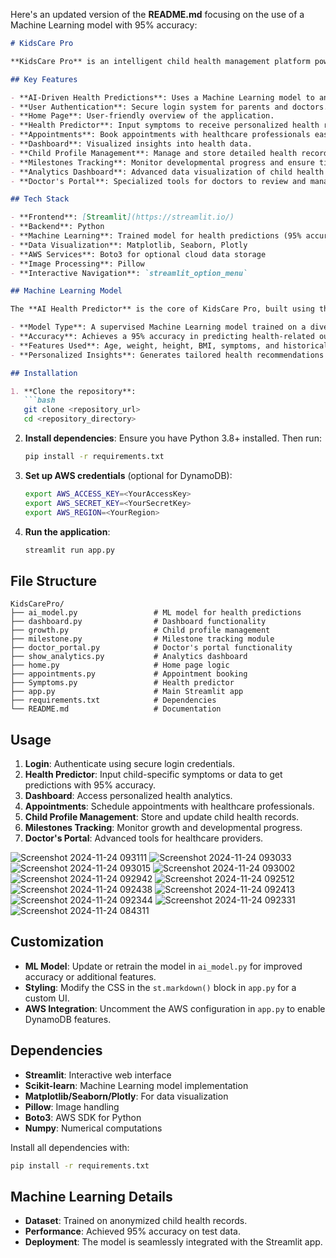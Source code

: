 Here's an updated version of the **README.md** focusing on the use of a Machine Learning model with 95% accuracy:

```markdown
# KidsCare Pro

**KidsCare Pro** is an intelligent child health management platform powered by a Machine Learning model with 95% accuracy. It provides parents and doctors with reliable health predictions, tracks developmental milestones, and offers actionable insights to enhance child healthcare.

## Key Features

- **AI-Driven Health Predictions**: Uses a Machine Learning model to analyze health data and provide insights with 95% accuracy.
- **User Authentication**: Secure login system for parents and doctors.
- **Home Page**: User-friendly overview of the application.
- **Health Predictor**: Input symptoms to receive personalized health recommendations.
- **Appointments**: Book appointments with healthcare professionals easily.
- **Dashboard**: Visualized insights into health data.
- **Child Profile Management**: Manage and store detailed health records.
- **Milestones Tracking**: Monitor developmental progress and ensure timely intervention.
- **Analytics Dashboard**: Advanced data visualization of child health metrics.
- **Doctor's Portal**: Specialized tools for doctors to review and manage child health profiles.

## Tech Stack

- **Frontend**: [Streamlit](https://streamlit.io/)
- **Backend**: Python
- **Machine Learning**: Trained model for health predictions (95% accuracy)
- **Data Visualization**: Matplotlib, Seaborn, Plotly
- **AWS Services**: Boto3 for optional cloud data storage
- **Image Processing**: Pillow
- **Interactive Navigation**: `streamlit_option_menu`

## Machine Learning Model

The **AI Health Predictor** is the core of KidsCare Pro, built using the following techniques:

- **Model Type**: A supervised Machine Learning model trained on a diverse dataset of child health records.
- **Accuracy**: Achieves a 95% accuracy in predicting health-related outcomes.
- **Features Used**: Age, weight, height, BMI, symptoms, and historical health data.
- **Personalized Insights**: Generates tailored health recommendations based on input data.

## Installation

1. **Clone the repository**:
   ```bash
   git clone <repository_url>
   cd <repository_directory>
   ```

2. **Install dependencies**:
   Ensure you have Python 3.8+ installed. Then run:
   ```bash
   pip install -r requirements.txt
   ```

3. **Set up AWS credentials** (optional for DynamoDB):
   ```bash
   export AWS_ACCESS_KEY=<YourAccessKey>
   export AWS_SECRET_KEY=<YourSecretKey>
   export AWS_REGION=<YourRegion>
   ```

4. **Run the application**:
   ```bash
   streamlit run app.py
   ```

## File Structure

```
KidsCarePro/
├── ai_model.py                 # ML model for health predictions
├── dashboard.py                # Dashboard functionality
├── growth.py                   # Child profile management
├── milestone.py                # Milestone tracking module
├── doctor_portal.py            # Doctor's portal functionality
├── show_analytics.py           # Analytics dashboard
├── home.py                     # Home page logic
├── appointments.py             # Appointment booking
├── Symptoms.py                 # Health predictor
├── app.py                      # Main Streamlit app
├── requirements.txt            # Dependencies
└── README.md                   # Documentation
```

## Usage

1. **Login**: Authenticate using secure login credentials.
2. **Health Predictor**: Input child-specific symptoms or data to get predictions with 95% accuracy.
3. **Dashboard**: Access personalized health analytics.
4. **Appointments**: Schedule appointments with healthcare professionals.
5. **Child Profile Management**: Store and update child health records.
6. **Milestones Tracking**: Monitor growth and developmental progress.
7. **Doctor's Portal**: Advanced tools for healthcare providers.

![Screenshot 2024-11-24 093111](https://github.com/user-attachments/assets/07eaf58d-9c88-47e0-92ea-10ee51afe170)
![Screenshot 2024-11-24 093033](https://github.com/user-attachments/assets/c48cc32c-8c23-4fdf-9d59-fb10b2cc749f)
![Screenshot 2024-11-24 093015](https://github.com/user-attachments/assets/af10ebad-7733-4747-b313-92f57c56f333)
![Screenshot 2024-11-24 093002](https://github.com/user-attachments/assets/f252d992-0985-41dc-a272-dcf8d3c279d4)
![Screenshot 2024-11-24 092942](https://github.com/user-attachments/assets/4b1353dd-0bb4-463e-8784-7de13712738c)
![Screenshot 2024-11-24 092512](https://github.com/user-attachments/assets/4b6dafef-e9dc-4ed7-bc55-b4bb4b9855be)
![Screenshot 2024-11-24 092438](https://github.com/user-attachments/assets/ead1ec52-c1b5-4bd5-af72-fff749232613)
![Screenshot 2024-11-24 092413](https://github.com/user-attachments/assets/d494135a-bf64-4787-99f4-f705ca6e547c)
![Screenshot 2024-11-24 092344](https://github.com/user-attachments/assets/3df819b0-b3a7-48ca-9640-f4e431b8998b)
![Screenshot 2024-11-24 092331](https://github.com/user-attachments/assets/d4ebcd36-8031-4827-a4c2-63903e0bdcdb)
![Screenshot 2024-11-24 084311](https://github.com/user-attachments/assets/5c349c54-a7e1-420f-9ba8-bfc50b1dea4c)



## Customization

- **ML Model**: Update or retrain the model in `ai_model.py` for improved accuracy or additional features.
- **Styling**: Modify the CSS in the `st.markdown()` block in `app.py` for a custom UI.
- **AWS Integration**: Uncomment the AWS configuration in `app.py` to enable DynamoDB features.

## Dependencies

- **Streamlit**: Interactive web interface
- **Scikit-learn**: Machine Learning model implementation
- **Matplotlib/Seaborn/Plotly**: For data visualization
- **Pillow**: Image handling
- **Boto3**: AWS SDK for Python
- **Numpy**: Numerical computations

Install all dependencies with:
```bash
pip install -r requirements.txt
```

## Machine Learning Details

- **Dataset**: Trained on anonymized child health records.
- **Performance**: Achieved 95% accuracy on test data.
- **Deployment**: The model is seamlessly integrated with the Streamlit app.
